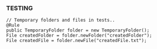 ### TESTING ###

    // Temporary folders and files in tests..
    @Rule
    public TemporaryFolder folder = new TemporaryFolder();
    File createdFolder = folder.newFolder("createdFolder");
    File createdFile = folder.newFile("createdFile.txt");